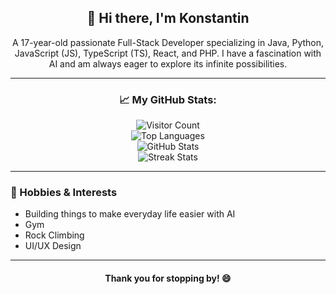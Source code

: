 <h2 align="center">👋 Hi there, I'm Konstantin</h2>
<p align="center">A 17-year-old passionate Full-Stack Developer specializing in Java, Python, JavaScript (JS), TypeScript (TS), React, and PHP. I have a fascination with AI and am always eager to explore its infinite possibilities.</p>

---

<h3 align="center">📈 My GitHub Stats:</h3>

<p align="center">
  <img src="https://komarev.com/ghpvc/?username=Kopamed&color=0CCCCC" alt="Visitor Count">
  <br>
  <img src="https://github-readme-stats.vercel.app/api/top-langs/?username=Kopamed&layout=compact&theme=radical" alt="Top Languages">
  <br>
  <img src="https://github-readme-stats.vercel.app/api?username=Kopamed&show_icons=true&theme=radical" alt="GitHub Stats">
  <br>
  <img src="https://github-readme-streak-stats.herokuapp.com/?user=Kopamed" alt="Streak Stats">
</p>

---

<!-- ### 🌐 Portfolio -->
<!--Uncomment when you have a live portfolio link-->
<!--[Check out my portfolio here](https://kopamed.cf)-->

### 🌱 Hobbies & Interests
- Building things to make everyday life easier with AI
- Gym
- Rock Climbing
- UI/UX Design

<!-- ### 📞 Connect with me:-->
<!-- Add your social links here, like LinkedIn, Twitter, etc. -->
<!-- - LinkedIn: [link]
- Twitter: [link]
- Email: [your.email@example.com] -->

---

<h4 align="center">Thank you for stopping by! 😄</h4>
